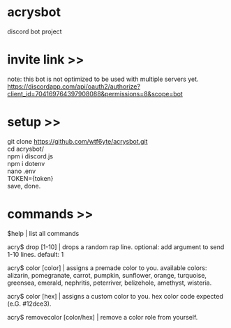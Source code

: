 # acrysbot
discord bot project

# invite link >>

note: this bot is not optimized to be used with multiple servers yet.  
https://discordapp.com/api/oauth2/authorize?client_id=704169764397908088&permissions=8&scope=bot

# setup >>

git clone https://github.com/wtf6yte/acrysbot.git  
cd acrysbot/  
npm i discord.js  
npm i dotenv  
nano .env  
TOKEN={token}  
save, done.  

# commands >>
$help | list all commands  

acry$ drop [1-10] | drops a random rap line. optional: add argument to send 1-10 lines. default: 1  

acry$ color [color] | assigns a premade color to you. available colors: alizarin, pomegranate, carrot, pumpkin, sunflower, orange, turquoise, greensea, emerald, nephritis, peterriver, belizehole, amethyst, wisteria.  
  
acry$ color [hex] | assigns a custom color to you. hex color code expected (e.G. #12dce3).  

acry$ removecolor [color/hex] | remove a color role from yourself.  

